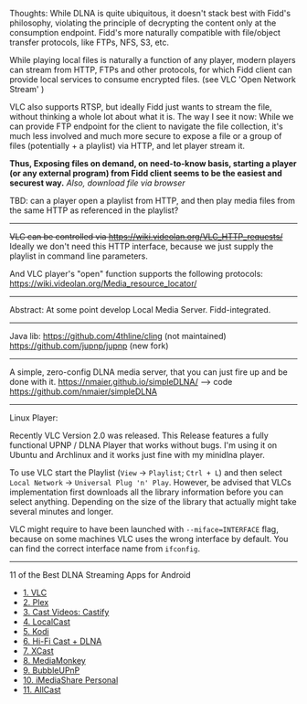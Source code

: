 Thoughts:
While DLNA is quite ubiquitous, it doesn't stack best with Fidd's philosophy, violating the principle of decrypting the content only at the consumption endpoint.
Fidd's more naturally compatible with file/object transfer protocols, like FTPs, NFS, S3, etc.

While playing local files is naturally a function of any player, modern players can stream from HTTP, FTPs and other protocols, for which Fidd client can provide local services to consume encrypted files.
(see VLC 'Open Network Stream' )

VLC also supports RTSP, but ideally Fidd just wants to stream the file, without thinking a whole lot about what it is.
The way I see it now:
While we can provide FTP endpoint for the client to navigate the file collection, it's much less involved and much more secure to expose a file or a group of files (potentially + a playlist) via HTTP, and let player stream it.

**Thus, Exposing files on demand, on need-to-know basis, starting a player (or any external program) from Fidd client seems to be the easiest and securest way.**
*Also, download file via browser*

TBD: can a player open a playlist from HTTP, and then play media files from the same HTTP as referenced in the playlist?

---

~~VLC can be controlled via https://wiki.videolan.org/VLC_HTTP_requests/~~
Ideally we don't need this HTTP interface, because we just supply the playlist in command line parameters.

And VLC player's "open" function supports the following protocols:
https://wiki.videolan.org/Media_resource_locator/

---

Abstract: At some point develop Local Media Server.
Fidd-integrated.

---

Java lib:
https://github.com/4thline/cling (not maintained)
https://github.com/jupnp/jupnp (new fork)

---

A simple, zero-config DLNA media server, that you can just fire up and be done with it.
https://nmaier.github.io/simpleDLNA/
--> code
https://github.com/nmaier/simpleDLNA

---

Linux Player:

Recently VLC Version 2.0 was released. This Release features a fully functional UPNP / DLNA Player that works without bugs. I'm using it on Ubuntu and Archlinux and it works just fine with my minidlna player.

To use VLC start the Playlist (`View`  ->  `Playlist`;  `Ctrl + L`) and then select  `Local Network`  ->  `Universal Plug 'n' Play`. However, be advised that VLCs implementation first downloads all the library information before you can select anything. Depending on the size of the library that actually might take several minutes and longer.

VLC might require to have been launched with  `--miface=INTERFACE`  flag, because on some machines VLC uses the wrong interface by default. You can find the correct interface name from  `ifconfig`.

---

11 of the Best DLNA Streaming Apps for Android

-   [1. VLC](https://play.google.com/store/apps/details?id=org.videolan.vlc&hl=en_US)
-   [2. Plex](https://play.google.com/store/apps/details?id=com.plexapp.android&hl=en_GB)
-   [3. Cast Videos: Castify](https://play.google.com/store/apps/details?id=castify.roku&hl=en_IN&gl=US)
-   [4. LocalCast](https://play.google.com/store/apps/details?id=de.stefanpledl.localcast)
-   [5. Kodi](https://play.google.com/store/apps/details?id=org.xbmc.kodi)
-   [6. Hi-Fi Cast + DLNA](https://play.google.com/store/apps/details?id=com.findhdmusic.app.upnpcast)
-   [7. XCast](https://play.google.com/store/apps/details?id=cast.video.screenmirroring.casttotv&hl=en_IN&gl=US)
-   [8. MediaMonkey](https://play.google.com/store/apps/details?id=com.ventismedia.android.mediamonkey)
-   [9. BubbleUPnP](https://play.google.com/store/apps/details?id=com.bubblesoft.android.bubbleupnp&hl=en)
-   [10. iMediaShare Personal](https://play.google.com/store/apps/details?id=com.bianor.amspersonal&hl=en)
-   [11. AllCast](https://play.google.com/store/apps/details?id=com.koushikdutta.cast)
